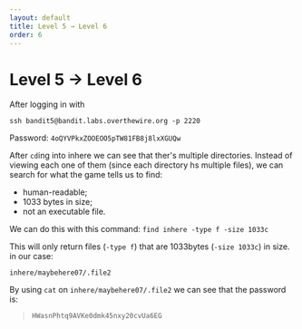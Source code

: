 ```yaml
---
layout: default
title: Level 5 → Level 6
order: 6
---
```


# Level 5 → Level 6
After logging in with 

`ssh bandit5@bandit.labs.overthewire.org -p 2220`

Password: `4oQYVPkxZOOEOO5pTW81FB8j8lxXGUQw`

After `cd`ing into inhere we can see that ther's multiple directories. Instead of viewing each one of them (since each directory hs multiple files), we can search for what the game tells us to find: 

- human-readable; 
- 1033 bytes in size;
- not an executable file.

We can do this with this command: `find inhere -type f -size 1033c`

This will only return files (`-type f`) that are 1033bytes (`-size 1033c`) in size. in our case: 

`inhere/maybehere07/.file2`

By using `cat` on `inhere/maybehere07/.file2` we can see that the password is:

> `HWasnPhtq9AVKe0dmk45nxy20cvUa6EG`